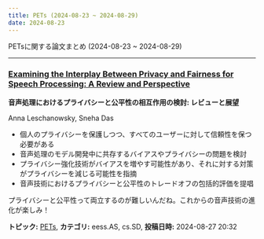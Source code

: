 ```yaml
---
title: PETs (2024-08-23 ~ 2024-08-29)
date: 2024-08-23
---
```


PETsに関する論文まとめ (2024-08-23 ~ 2024-08-29)


- - -

### [Examining the Interplay Between Privacy and Fairness for Speech Processing: A Review and Perspective](http://arxiv.org/abs/2408.15391)

**音声処理におけるプライバシーと公平性の相互作用の検討: レビューと展望**

Anna Leschanowsky, Sneha Das

- 個人のプライバシーを保護しつつ、すべてのユーザーに対して信頼性を保つ必要がある
- 音声処理のモデル開発中に共存するバイアスやプライバシーの問題を検討
- プライバシー強化技術がバイアスを増やす可能性があり、それに対する対策がプライバシーを減じる可能性を指摘
- 音声技術におけるプライバシーと公平性のトレードオフの包括的評価を提唱

プライバシーと公平性って両立するのが難しいんだね。これからの音声技術の進化が楽しみ！



**トピック:** [PETs](../../pets), **カテゴリ:** eess.AS, cs.SD, **投稿日時:** 2024-08-27 20:32
